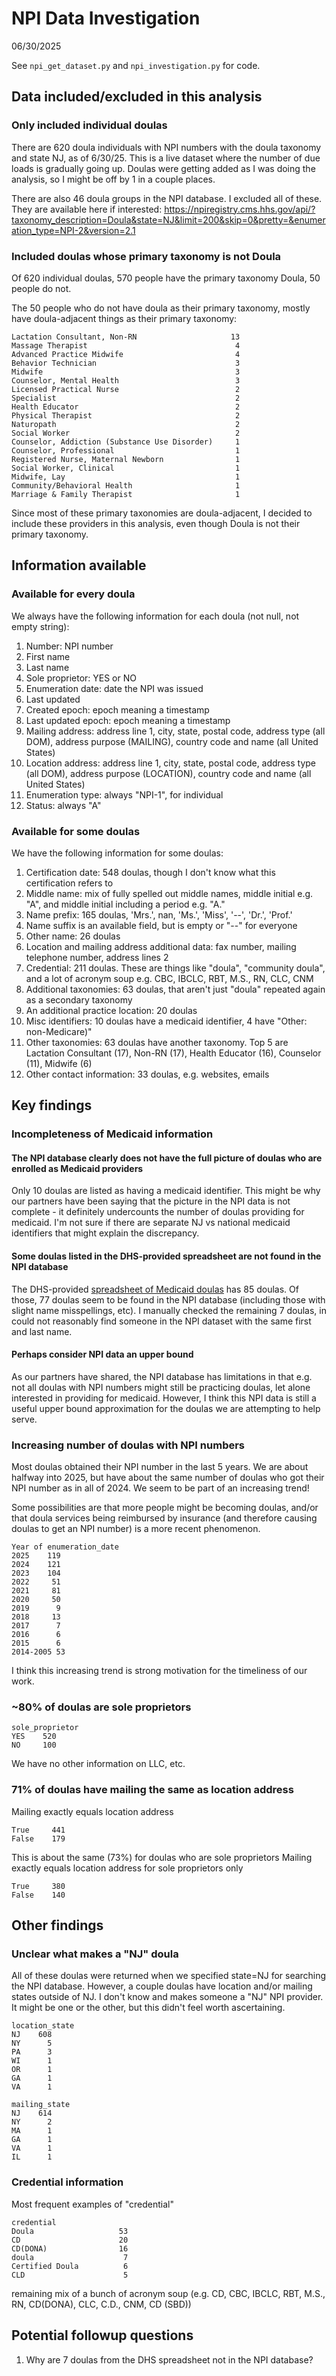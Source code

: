 # NPI Data Investigation

06/30/2025

See `npi_get_dataset.py` and `npi_investigation.py` for code.

## Data included/excluded in this analysis

### Only included individual doulas

There are 620 doula individuals with NPI numbers with the doula taxonomy and state NJ, as of 6/30/25. This is a live dataset where the number of due loads is gradually going up. Doulas were getting added as I was doing the analysis, so I might be off by 1 in a couple places.

There are also 46 doula groups in the NPI database. I excluded all of these. They are available here if interested: https://npiregistry.cms.hhs.gov/api/?taxonomy_description=Doula&state=NJ&limit=200&skip=0&pretty=&enumeration_type=NPI-2&version=2.1

### Included doulas whose primary taxonomy is not Doula

Of 620 individual doulas, 570 people have the primary taxonomy Doula, 50 people do not.

The 50 people who do not have doula as their primary taxonomy, mostly have doula-adjacent things as their primary taxonomy:
```
Lactation Consultant, Non-RN                     13
Massage Therapist                                 4
Advanced Practice Midwife                         4
Behavior Technician                               3
Midwife                                           3
Counselor, Mental Health                          3
Licensed Practical Nurse                          2
Specialist                                        2
Health Educator                                   2
Physical Therapist                                2
Naturopath                                        2
Social Worker                                     2
Counselor, Addiction (Substance Use Disorder)     1
Counselor, Professional                           1
Registered Nurse, Maternal Newborn                1
Social Worker, Clinical                           1
Midwife, Lay                                      1
Community/Behavioral Health                       1
Marriage & Family Therapist                       1
```

Since most of these primary taxonomies are doula-adjacent, I decided to include these providers in this analysis, even though Doula is not their primary taxonomy.


## Information available

### Available for every doula

We always have the following information for each doula (not null, not empty string):

1. Number: NPI number
1. First name
1. Last name
1. Sole proprietor: YES or NO
1. Enumeration date: date the NPI was issued
1. Last updated
1. Created epoch: epoch meaning a timestamp
1. Last updated epoch: epoch meaning a timestamp
1. Mailing address: address line 1, city, state, postal code, address type (all DOM), address purpose (MAILING), country code and name (all United States)
1. Location address: address line 1, city, state, postal code, address type (all DOM), address purpose (LOCATION), country code and name (all United States)
1. Enumeration type: always "NPI-1", for individual
1. Status: always "A"

### Available for some doulas

We have the following information for some doulas:

1. Certification date: 548 doulas, though I don't know what this certification refers to
1. Middle name: mix of fully spelled out middle names, middle initial e.g. "A", and middle initial including a period e.g. "A."
1. Name prefix: 165 doulas, 'Mrs.', nan, 'Ms.', 'Miss', '--', 'Dr.', 'Prof.'
1. Name suffix is an available field, but is empty or "--" for everyone
1. Other name: 26 doulas
1. Location and mailing address additional data: fax number, mailing telephone number, address lines 2
1. Credential: 211 doulas. These are things like "doula", "community doula", and a lot of acronym soup e.g. CBC, IBCLC, RBT, M.S., RN, CLC, CNM
1. Additional taxonomies: 63 doulas, that aren't just "doula" repeated again as a secondary taxonomy
1. An additional practice location: 20 doulas
1. Misc identifiers: 10 doulas have a medicaid identifier, 4 have "Other: non-Medicare)"
1. Other taxonomies: 63 doulas have another taxonomy. Top 5 are Lactation Consultant (17), Non-RN (17), Health Educator (16), Counselor (11), Midwife (6)
1. Other contact information: 33 doulas, e.g. websites, emails

## Key findings

### Incompleteness of Medicaid information

#### The NPI database clearly does not have the full picture of doulas who are enrolled as Medicaid providers
Only 10 doulas are listed as having a medicaid identifier. This might be why our partners have been saying that the picture in the NPI data is not complete - it definitely undercounts the number of doulas providing for medicaid. I'm not sure if there are separate NJ vs national medicaid identifiers that might explain the discrepancy.

#### Some doulas listed in the DHS-provided spreadsheet are not found in the NPI database
The DHS-provided [spreadsheet of Medicaid doulas](https://docs.google.com/spreadsheets/d/1mFCVy1m7CZS4QWtD1Kxjzl1sko7QvGSdV_fTLvzXeh0/edit?gid=476691626#gid=476691626) has 85 doulas. Of those, 77 doulas seem to be found in the NPI database (including those with slight name misspellings, etc). I manually checked the remaining 7 doulas, in could not reasonably find someone in the NPI dataset with the same first and last name.

#### Perhaps consider NPI data an upper bound

As our partners have shared, the NPI database has limitations in that e.g. not all doulas with NPI numbers might still be practicing doulas, let alone interested in providing for medicaid. However, I think this NPI data is still a useful upper bound approximation for the doulas we are attempting to help serve.

### Increasing number of doulas with NPI numbers

Most doulas obtained their NPI number in the last 5 years. We are about halfway into 2025, but have about the same number of doulas who got their NPI number as in all of 2024. We seem to be part of an increasing trend!

Some possibilities are that more people might be becoming doulas, and/or that doula services being reimbursed by insurance (and therefore causing doulas to get an NPI number) is a more recent phenomenon.

```
Year of enumeration_date
2025    119
2024    121
2023    104
2022     51
2021     81
2020     50
2019      9
2018     13
2017      7
2016      6
2015      6
2014-2005 53
```

I think this increasing trend is strong motivation for the timeliness of our work.

### ~80% of doulas are sole proprietors
```
sole_proprietor
YES    520
NO     100
```

We have no other information on LLC, etc.

### 71% of doulas have mailing the same as location address
Mailing exactly equals location address
```
True     441
False    179
```

This is about the same (73%) for doulas who are sole proprietors
Mailing exactly equals location address for sole proprietors only
```
True     380
False    140
```

## Other findings

### Unclear what makes a "NJ" doula

All of these doulas were returned when we specified state=NJ for searching the NPI database. However, a couple doulas have location and/or mailing states outside of NJ. I don't know and makes someone a "NJ" NPI provider. It might be one or the other, but this didn't feel worth ascertaining.

```
location_state
NJ    608
NY      5
PA      3
WI      1
OR      1
GA      1
VA      1
```

```
mailing_state
NJ    614
NY      2
MA      1
GA      1
VA      1
IL      1
```

### Credential information

Most frequent examples of "credential"
```
credential
Doula                   53
CD                      20
CD(DONA)                16
doula                    7
Certified Doula          6
CLD                      5
```

remaining mix of a bunch of acronym soup (e.g. CD, CBC, IBCLC, RBT, M.S., RN, CD(DONA), CLC, C.D., CNM, CD (SBD))

## Potential followup questions

1. Why are 7 doulas from the DHS spreadsheet not in the NPI database?